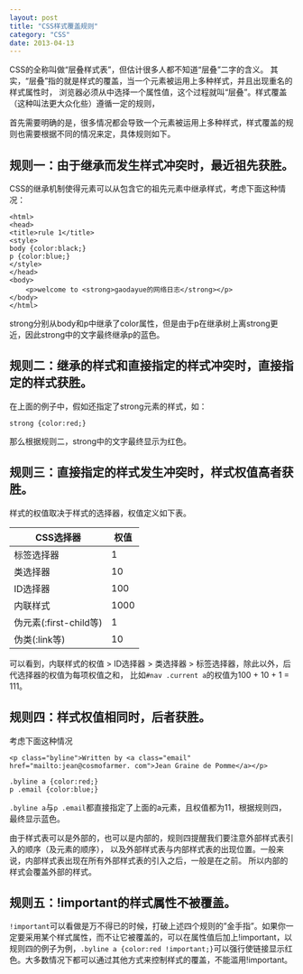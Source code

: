```yaml
---
layout: post
title: "CSS样式覆盖规则"
category: "CSS"
date: 2013-04-13
---
```




CSS的全称叫做“层叠样式表”，但估计很多人都不知道“层叠”二字的含义。
其实，“层叠”指的就是样式的覆盖，当一个元素被运用上多种样式，并且出现重名的样式属性时，
浏览器必须从中选择一个属性值，这个过程就叫“层叠”。样式覆盖（这种叫法更大众化些）遵循一定的规则，

首先需要明确的是，很多情况都会导致一个元素被运用上多种样式，样式覆盖的规则也需要根据不同的情况来定，具体规则如下。

## 规则一：由于继承而发生样式冲突时，最近祖先获胜。

CSS的继承机制使得元素可以从包含它的祖先元素中继承样式，考虑下面这种情况：


    <html>
    <head>
    <title>rule 1</title>
    <style>
    body {color:black;}
    p {color:blue;}
    </style>
    </head>
    <body>
        <p>welcome to <strong>gaodayue的网络日志</strong></p>
    </body>
    </html>

strong分别从body和p中继承了color属性，但是由于p在继承树上离strong更近，因此strong中的文字最终继承p的蓝色。

<!-- more -->

## 规则二：继承的样式和直接指定的样式冲突时，直接指定的样式获胜。

在上面的例子中，假如还指定了strong元素的样式，如：

    strong {color:red;}

那么根据规则二，strong中的文字最终显示为红色。

## 规则三：直接指定的样式发生冲突时，样式权值高者获胜。

样式的权值取决于样式的选择器，权值定义如下表。

|CSS选择器|权值|
|--------|----|
|标签选择器|1|
|类选择器|10|
|ID选择器|100|
|内联样式|1000|
|伪元素(:first-child等)|1|
|伪类(:link等)|10|

可以看到，内联样式的权值 > ID选择器 > 类选择器 > 标签选择器，除此以外，后代选择器的权值为每项权值之和，
比如`#nav .current a`的权值为100 + 10 + 1 = 111。

## 规则四：样式权值相同时，后者获胜。

考虑下面这种情况


    <p class="byline">Written by <a class="email" href="mailto:jean@cosmofarmer. com">Jean Graine de Pomme</a></p>

    .byline a {color:red;}
    p .email {color:blue;}

`.byline a`与`p .email`都直接指定了上面的a元素，且权值都为11，根据规则四，最终显示蓝色。

由于样式表可以是外部的，也可以是内部的，规则四提醒我们要注意外部样式表引入的顺序（及<link>元素的顺序），
以及外部样式表与内部样式表的出现位置。一般来说，内部样式表出现在所有外部样式表的引入之后，一般是在</head>之前。
所以内部的样式会覆盖外部的样式。

## 规则五：!important的样式属性不被覆盖。

`!important`可以看做是万不得已的时候，打破上述四个规则的”金手指”。如果你一定要采用某个样式属性，而不让它被覆盖的，可以在属性值后加上!important，以规则四的例子为例，`.byline a {color:red !important;}`可以强行使链接显示红色。大多数情况下都可以通过其他方式来控制样式的覆盖，不能滥用!important。

